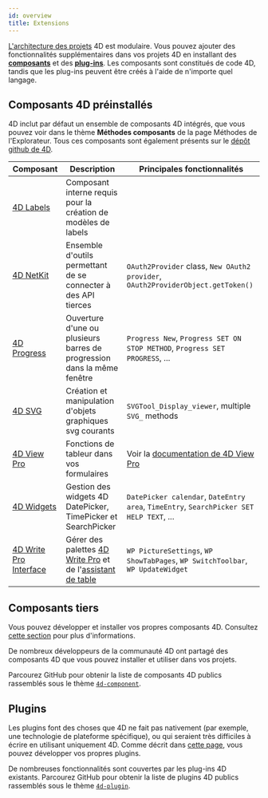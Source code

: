 ```yaml
---
id: overview
title: Extensions
---
```


[L'architecture des projets](../Project/architecture.md) 4D est modulaire. Vous pouvez ajouter des fonctionnalités supplémentaires dans vos projets 4D en installant des [**composants**](Concepts/components.md) et des [**plug-ins**](../Concepts/plug-ins.md). Les composants sont constitués de code 4D, tandis que les plug-ins peuvent être créés à l'aide de n'importe quel langage.

## Composants 4D préinstallés

4D inclut par défaut un ensemble de composants 4D intégrés, que vous pouvez voir dans le thème **Méthodes composants** de la page Méthodes de l'Explorateur. Tous ces composants sont également présents sur le [dépôt github de 4D](https://github.com/4d).

| Composant                                                             | Description                                                                                                                                                                              | Principales fonctionnalités                                                                                                             |
| --------------------------------------------------------------------- | ---------------------------------------------------------------------------------------------------------------------------------------------------------------------------------------- | --------------------------------------------------------------------------------------------------------------------------------------- |
| [4D Labels](https://github.com/4d/4D-Labels)                          | Composant interne requis pour la création de modèles de labels                                                                                                                           |                                                                                                                                         |
| [4D NetKit](https://github.com/4d/4D-NetKit)                          | Ensemble d'outils permettant de se connecter à des API tierces                                                                                                                           | `OAuth2Provider` class, `New OAuth2 provider`, `OAuth2ProviderObject.getToken()`                                                        |
| [4D Progress](https://github.com/4d/4D-Progress)                      | Ouverture d'une ou plusieurs barres de progression dans la même fenêtre                                                                                                                  | `Progress New`, `Progress SET ON STOP METHOD`, `Progress SET PROGRESS`, ...             |
| [4D SVG](https://github.com/4d/4D-SVG)                                | Création et manipulation d'objets graphiques svg courants                                                                                                                                | `SVGTool_Display_viewer`, multiple `SVG_` methods                                                                                       |
| [4D View Pro](ViewPro/getting-started.md)                             | Fonctions de tableur dans vos formulaires                                                                                                                                                | Voir la [documentation de 4D View Pro](ViewPro/getting-started.md)                                                                      |
| [4D Widgets](https://github.com/4d/4D-Widgets)                        | Gestion des widgets 4D DatePicker, TimePicker et SearchPicker                                                                                                                            | `DatePicker calendar`, `DateEntry area`, `TimeEntry`, `SearchPicker SET HELP TEXT`, ... |
| [4D Write Pro Interface](https://github.com/4d/4D-WritePro-Interface) | Gérer des palettes [4D Write Pro](https://doc.4d.com/4Dv20/4D/20/4D-Write-Pro-Reference.100-6229455.en.html) et de l'[assistant de table](../WritePro/writeprointerface.md#table-wizard) | `WP PictureSettings`, `WP ShowTabPages`, `WP SwitchToolbar`, `WP UpdateWidget`                                                          |

## Composants tiers

Vous pouvez développer et installer vos propres composants 4D. Consultez [cette section](develop-components.md) pour plus d'informations.

De nombreux développeurs de la communauté 4D ont partagé des composants 4D que vous pouvez installer et utiliser dans vos projets.

Parcourez GitHub pour obtenir la liste de composants 4D publics rassemblés sous le thème [`4d-component`](https://github.com/topics/4d-component).

## Plugins

Les plugins font des choses que 4D ne fait pas nativement (par exemple, une technologie de plateforme spécifique), ou qui seraient très difficiles à écrire en utilisant uniquement 4D. Comme décrit dans [cette page](develop-plug-ins.md), vous pouvez développer vos propres plugins.

De nombreuses fonctionnalités sont couvertes par les plug-ins 4D existants. Parcourez GitHub pour obtenir la liste de plugins 4D publics rassemblés sous le thème [`4d-plugin`](https://github.com/topics/4d-plugin).


